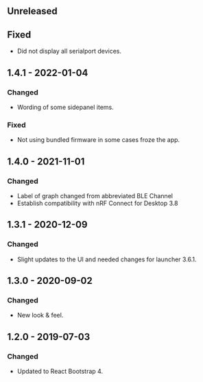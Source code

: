 ## Unreleased

## Fixed
- Did not display all serialport devices.

## 1.4.1 - 2022-01-04
### Changed
- Wording of some sidepanel items.
### Fixed
- Not using bundled firmware in some cases froze the app.

## 1.4.0 - 2021-11-01
### Changed
- Label of graph changed from abbreviated BLE Channel
- Establish compatibility with nRF Connect for Desktop 3.8

## 1.3.1 - 2020-12-09
### Changed
- Slight updates to the UI and needed changes for launcher 3.6.1.

## 1.3.0 - 2020-09-02
### Changed
- New look & feel.

## 1.2.0 - 2019-07-03
### Changed
- Updated to React Bootstrap 4.

